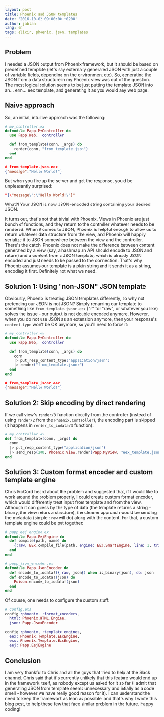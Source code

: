 ```yaml
---
layout: post
title: Phoenix and JSON templates
date: '2016-10-02 09:00:00 +0200'
author: jablan
lang: en
tags: elixir, phoenix, json, templates
---
```

## Problem

I needed a JSON output from Phoenix framework, but it should be based on predefined template (let's say externally generated JSON with just a couple of variable fields, depending on the environment etc). So, generating the JSON from a data structure in my Phoenix view was out of the question. The most logical solution seems to be just putting the template JSON into an... erm... eex template, and generating it as you would any web page.

## Naive approach

So, an initial, intuitive approach was the following:

```elixir
# my_controller.ex
defmodule Papp.MyController do
  use Papp.Web, :controller

  def from_template(conn, _args) do
    render(conn, "from_template.json")
  end
end
```

```json
# from_template.json.eex
{"message":"Hello World!"}
```

But when you fire up the server and get the response, you'd be unpleasantly surprised:

```json
"{\"message\":\"Hello World!\"}"
```

What?! Your JSON is now JSON-encoded string containing your desired JSON.

It turns out, that's not that trivial with Phoenix. Views in Phoenix are just bunch of functions, and they return to the controller whatever needs to be rendered. When it comes to JSON, Phoenix is helpful enough to allow us to return whatever data structure from the view, and Phoenix will happily serialize it to JSON somewhere between the view and the controller. There's the catch: Phoenix does not make the difference between content generated by a view (say, a hashmap an API should encode to JSON and return) and a content from a JSON template, which is already JSON encoded and just needs to be passed to the connection. That's why Phoenix assumes our template is a plain string and it sends it as a string, encoding it first. Definitely not what we need.

## Solution 1: Using "non-JSON" JSON template

Obviously, Phoenix is treating JSON templates differently, so why not pretending our JSON is not JSON? Simply renaming our template to something like `from_template.jsonr.eex` ("r" for "raw", or whatever you like) solves the issue - our output is not double encoded anymore. However, when you do not use JSON as an extension anymore, then your response's `content-type` won't be OK anymore, so you'll need to force it:

```elixir
# my_controller.ex
defmodule Papp.MyController do
  use Papp.Web, :controller

  def from_template(conn, _args) do
    conn
    |> put_resp_content_type("application/json")
    |> render("from_template.jsonr")
  end
end
```

```json
# from_template.jsonr.eex
{"message":"Hello World!"}
```

## Solution 2: Skip encoding by direct rendering

If we call view's `render/3` function directly from the controller (instead of using `render/2` from the `Phoenix.Controller`), the encoding part is skipped (it happens in `render_to_iodata/3` function):

```elixir
# my_controller.ex
def from_template(conn, _args) do
  conn
  |> put_resp_content_type("application/json")
  |> send_resp(200, Phoenix.View.render(Papp.MyView, "eex_template.json", []))
end
```

## Solution 3: Custom format encoder and custom template engine

Chris McCord heard about the problem and suggested that, if I would like to work around the problem properly, I could create custom format encoder, which would differently treat input from template and from the view. Although it can guess by the type of data (the template returns a string - binary, the view returs a structure), the cleaner approach would be sending the metadata (simple `:raw` will do) along with the content. For that, a custom template engine could be put together:

```elixir
# papp_eej_engine.ex
defmodule Papp.EejEngine do
  def compile(path, name) do
    {:raw, EEx.compile_file(path, engine: EEx.SmartEngine, line: 1, trim: true)}
  end
end

# papp_json_encoder.ex
defmodule Papp.JsonEncoder do
  def encode_to_iodata!({:raw, json}) when is_binary(json), do: json
  def encode_to_iodata!(json) do
    Poison.encode_to_iodata!(json)
  end
end
```

Of course, one needs to configure the custom stuff:

```elixir
# config.exs
config :phoenix, :format_encoders,
  html: Phoenix.HTML.Engine,
  json: Papp.JsonEncoder

config :phoenix, :template_engines,
  eex: Phoenix.Template.EExEngine,
  exs: Phoenix.Template.ExsEngine,
  eej: Papp.EejEngine
```

## Conclusion

I am very thankful to Chris and all the guys that tried to help at the Slack channel. Chris said that it's currently unlikely that this feature would end up in the framework itself, as nobody except us asked for it so far (I admit that generating JSON from template seems unnecessary and intially as a code smell - however we have really good reason for it). I can understand the need to keep the framework as lean as possible, and that's why I wrote this blog post, to help these few that face similar problem in the future. Happy coding!